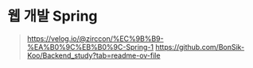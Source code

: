 # 웹 개발 Spring

> https://velog.io/@zirccon/%EC%9B%B9-%EA%B0%9C%EB%B0%9C-Spring-1
> https://github.com/BonSik-Koo/Backend_study?tab=readme-ov-file
